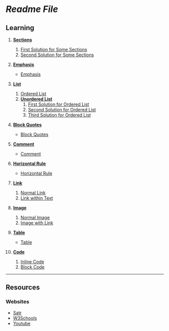 # _Readme File_

## Learning

1. **[Sections](src/_1_sections)**
    1. [First Solution for Some Sections](src/_1_sections/FirstSolutionForSomeSections.markdown)
    2. [Second Solution for Some Sections](src/_1_sections/SecondSolutionForSomeSections.md)

2. **[Emphasis](src/_2_emphasis)**
    - [Emphasis](src/_2_emphasis/Emphasis.md)

3. **[List](src/_3_list)**
    1. [Ordered List](src/_3_list/_3_1_ordered_list/OrderedList.md)
    2. **[Unordered List](src/_3_list/_3_2_unordered_list)**
        1. [First Solution for Ordered List](src/_3_list/_3_2_unordered_list/FirstSolutionForUnorderedList.md)
        2. [Second Solution for Ordered List](src/_3_list/_3_2_unordered_list/SecondSolutionForUnorderedList.md)
        3. [Third Solution for Ordered List](src/_3_list/_3_2_unordered_list/ThirdSolutionForUnorderedList.md)

4. **[Block Quotes](src/_4_block_quotes)**
    - [Block Quotes](src/_4_block_quotes/BlockQuotes.md)

5. **[Comment](src/_5_comment)**
    - [Comment](src/_5_comment/Commnet.md)

6. **[Horizontal Rule](src/_6_horizontal_rule)**
    - [Horizontal Rule](src/_6_horizontal_rule/HorizontalRule.md)

7. **[Link](src/_7_link)**
    1. [Normal Link](src/_7_link/_7_1_normal_link/NormalLink.md)
    2. [Link within Text](src/_7_link/_7_2_link_within_text/LinkWithinText.md)

8. **[Image](src/_8_image)**
    1. [Normal Image](src/_8_image/_8_1_normal_image/NormalImage.md)
    2. [Image with Link](src/_8_image/_8_2_image_with_link/ImageWithLink.md)

9. **[Table](src/_9_table)**
    - [Table](src/_9_table/Table.md)

10. **[Code](src/_10_code)**
    1. [Inline Code](src/_10_code/_10_1_inline_code/InlineCode.md)
    2. [Block Code](src/_10_code/_10_2_block_code/BlockCode.md)

---

## Resources

### Websites

- [Satr](https://satr.codes)
- [W3Schools](https://www.w3schools.com)
- [Youtube](https://youtube.com)